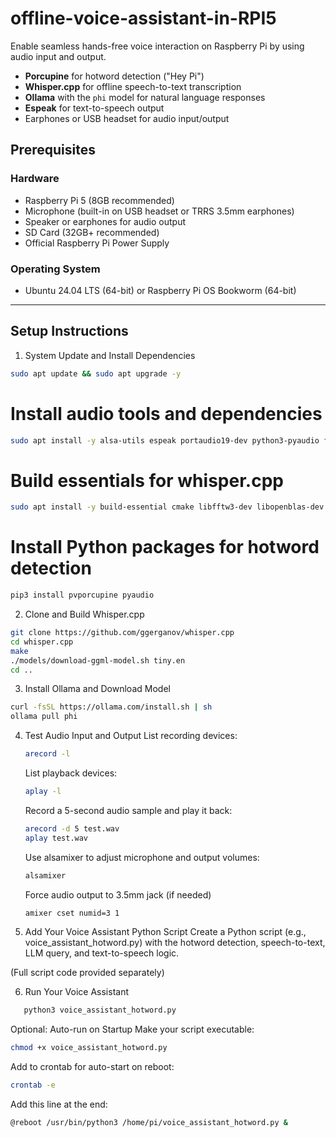 # offline-voice-assistant-in-RPI5
Enable seamless hands-free voice interaction on Raspberry Pi by using audio input and output.

- **Porcupine** for hotword detection ("Hey Pi")  
- **Whisper.cpp** for offline speech-to-text transcription  
- **Ollama** with the `phi` model for natural language responses  
- **Espeak** for text-to-speech output  
- Earphones or USB headset for audio input/output  

## Prerequisites

### Hardware
- Raspberry Pi 5 (8GB recommended)  
- Microphone (built-in on USB headset or TRRS 3.5mm earphones)  
- Speaker or earphones for audio output  
- SD Card (32GB+ recommended)  
- Official Raspberry Pi Power Supply  

### Operating System  
- Ubuntu 24.04 LTS (64-bit) or Raspberry Pi OS Bookworm (64-bit)

---

## Setup Instructions
1. System Update and Install Dependencies

```bash
sudo apt update && sudo apt upgrade -y
```

# Install audio tools and dependencies
```bash
sudo apt install -y alsa-utils espeak portaudio19-dev python3-pyaudio ffmpeg
```

# Build essentials for whisper.cpp
```bash
sudo apt install -y build-essential cmake libfftw3-dev libopenblas-dev
```

# Install Python packages for hotword detection
```bash
pip3 install pvporcupine pyaudio
```

2. Clone and Build Whisper.cpp
```bash
git clone https://github.com/ggerganov/whisper.cpp
cd whisper.cpp
make
./models/download-ggml-model.sh tiny.en
cd ..
```

3. Install Ollama and Download Model
```bash
curl -fsSL https://ollama.com/install.sh | sh
ollama pull phi
```

4. Test Audio Input and Output
   List recording devices:
   ```bash
   arecord -l
   ```
   List playback devices:
   ```bash
   aplay -l
   ```
   Record a 5-second audio sample and play it back:
   ```bash
   arecord -d 5 test.wav
   aplay test.wav
   ```
   Use alsamixer to adjust microphone and output volumes:
    ```bash
   alsamixer
   ```
   Force audio output to 3.5mm jack (if needed)
   ```bash
   amixer cset numid=3 1
   ```
5. Add Your Voice Assistant Python Script
Create a Python script (e.g., voice_assistant_hotword.py) with the hotword detection, speech-to-text, LLM query, and text-to-speech logic.

(Full script code provided separately)

6. Run Your Voice Assistant
```bash
   python3 voice_assistant_hotword.py
```

Optional: Auto-run on Startup
Make your script executable:
```bash
chmod +x voice_assistant_hotword.py
```
Add to crontab for auto-start on reboot:
```bash
crontab -e
```
Add this line at the end:
```bash
@reboot /usr/bin/python3 /home/pi/voice_assistant_hotword.py &
```
   
